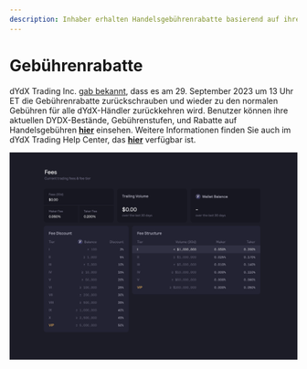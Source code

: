 ```yaml
---
description: Inhaber erhalten Handelsgebührenrabatte basierend auf ihren aktuellen Beständen
---
```


# Gebührenrabatte

dYdX Trading Inc. [gab bekannt](https://dydx.exchange/blog/v3-updated-fee-schedule), dass es am 29. September 2023 um 13 Uhr ET die Gebührenrabatte zurückschrauben und wieder zu den normalen Gebühren für alle dYdX-Händler zurückkehren wird. Benutzer können ihre aktuellen DYDX-Bestände, Gebührenstufen, und Rabatte auf Handelsgebühren [**hier**](https://trade.dydx.exchange/portfolio/fees) einsehen. Weitere Informationen finden Sie auch im dYdX Trading Help Center, das [**hier**](https://help.dydx.exchange/en/articles/4798040-perpetual-trade-fees) verfügbar ist.

![Sie zahlen möglicherweise niedrigere Gebühren für das Halten von DYDX-Token](../.gitbook/assets/1-fee-discounts-view.png)
